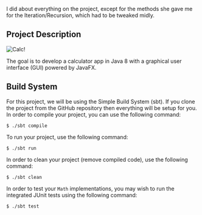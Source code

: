 I did about everything on the project, except for the methods she gave me for the Iteration/Recursion, which had to be tweaked midly.

## Project Description

![Calc!](http://i.imgur.com/1K8mRIZ.png)

The goal is to develop a calculator app in Java 8 with a graphical user interface
(GUI) powered by JavaFX. 

## Build System

For this project, we will be using the Simple Build System (sbt). If you clone
the project from the GitHub repository then everything will be setup for you. In
order to compile your project, you can use the following command:

    $ ./sbt compile

To run your project, use the following command:

    $ ./sbt run

In order to clean your project (remove compiled code), use the following command:

    $ ./sbt clean

In order to test your ```Math``` implementations, you may wish to run the
integrated JUnit tests using the following command:

    $ ./sbt test
